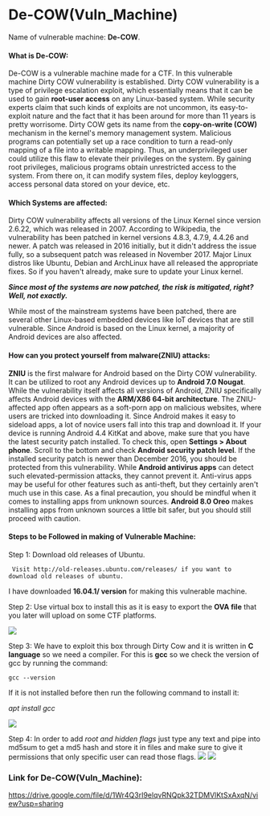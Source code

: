 # De-COW(Vuln_Machine)

Name of vulnerable machine: <b>De-COW</b>.

#### What is De-COW:

De-COW is a vulnerable machine made for a CTF. In this vulnerable machine Dirty COW vulnerability is established. Dirty COW vulnerability is a type of privilege escalation exploit, which essentially means that it can be used to gain <b>root-user access</b> on any Linux-based system.  While security experts claim that such kinds of exploits are not uncommon, its easy-to-exploit nature and the fact that it has been around for more than 11 years is pretty worrisome. Dirty COW gets its name from the <b>copy-on-write (COW)</b> mechanism in the kernel's memory management system. Malicious programs can potentially set up a race condition to turn a read-only mapping of a file into a writable mapping. Thus, an underprivileged user could utilize this flaw to elevate their privileges on the system. By gaining root privileges, malicious programs obtain unrestricted access to the system. From there on, it can modify system files, deploy keyloggers, access personal data stored on your device, etc.

#### Which Systems are affected:

Dirty COW vulnerability affects all versions of the Linux Kernel since version 2.6.22, which was released in 2007. According to Wikipedia, the vulnerability has been patched in kernel versions 4.8.3, 4.7.9, 4.4.26 and newer. A patch was released in 2016 initially, but it didn't address the issue fully, so a subsequent patch was released in November 2017. Major Linux distros like Ubuntu, Debian and ArchLinux have all released the appropriate fixes. So if you haven't already, make sure to update your Linux kernel.

<b><i>Since most of the systems are now patched, the risk is mitigated, right? Well, not exactly.</b></i>

While most of the mainstream systems have been patched, there are several other Linux-based embedded devices like IoT devices that are still vulnerable. Since Android is based on the Linux kernel, a majority of Android devices are also affected.


#### How can you protect yourself from malware(ZNIU) attacks:

<b>ZNIU</b> is the first malware for Android based on the Dirty COW vulnerability. It can be utilized to root any Android devices up to <b>Android 7.0 Nougat</b>. While the vulnerability itself affects all versions of Android, ZNIU specifically affects Android devices with the <b>ARM/X86 64-bit architecture</b>. The ZNIU-affected app often appears as a soft-porn app on malicious websites, where users are tricked into downloading it. Since Android makes it easy to sideload apps, a lot of novice users fall into this trap and download it. If your device is running Android 4.4 KitKat and above, make sure that you have the latest security patch installed. To check this, open <b>Settings > About phone</b>. Scroll to the bottom and check <b>Android security patch level</b>. If the installed security patch is newer than December 2016, you should be protected from this vulnerability. While <b>Android antivirus apps</b> can detect such elevated-permission attacks, they cannot prevent it. Anti-virus apps may be useful for other features such as anti-theft, but they certainly aren't much use in this case. As a final precaution, you should be mindful when it comes to installing apps from unknown sources. <b>Android 8.0 Oreo</b> makes installing apps from unknown sources a little bit safer, but you should still proceed with caution.

#### Steps to be Followed in making of Vulnerable Machine:

Step 1: Download old releases of Ubuntu.

     Visit http://old-releases.ubuntu.com/releases/ if you want to download old releases of ubuntu.
     
I have downloaded <b>16.04.1/ version</b> for making this vulnerable machine.

Step 2: Use virtual box to install this as it is easy to export the <b>OVA file</b> that you later will upload on some CTF platforms.


<img src= https://telegra.ph/file/a7a8c8dce90368f67a4a5.png>

Step 3: We have to exploit this box through Dirty Cow and it is written in <b>C language</b> so we need a compiler. For this is <b>gcc</b> so we check the version of gcc by running the command:
    
    gcc --version
    
If it is not installed before then run the following command to install it:

   <i>apt install gcc</i>
   
<img src = https://telegra.ph/file/9c836dd7b719090f183f1.png>

Step 4:  In order to add <i>root and hidden flags</i> just type any text and pipe into md5sum to get a md5 hash and store it in files and make sure to give it permissions that only specific user can read those flags.
<img src = https://telegra.ph/file/5b526c217e401d1e7e330.png>
<img src = https://telegra.ph/file/6e5e7bae4aa4e0b30efec.png>










### Link for De-COW(Vuln_Machine):

https://drive.google.com/file/d/1Wr4Q3rI9elqvRNQpk32TDMVlKtSxAxqN/view?usp=sharing



